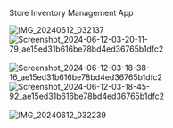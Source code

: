 Store Inventory Management App

![IMG_20240612_032137](https://github.com/mandar-rane/store-inventory-react-native-app/assets/98955924/863a6f69-a7a7-4f02-bf60-394cb13bca9b)
![Screenshot_2024-06-12-03-20-11-79_ae15ed31b616be78bd4ed36765b1dfc2](https://github.com/mandar-rane/store-inventory-react-native-app/assets/98955924/4db1dc21-6fd5-426a-87e8-f2e271167064)
<br>
<br>
![Screenshot_2024-06-12-03-18-38-16_ae15ed31b616be78bd4ed36765b1dfc2](https://github.com/mandar-rane/store-inventory-react-native-app/assets/98955924/1fdbeee0-1d13-4a01-bfc2-77595ceb7fe3)
![Screenshot_2024-06-12-03-18-45-92_ae15ed31b616be78bd4ed36765b1dfc2](https://github.com/mandar-rane/store-inventory-react-native-app/assets/98955924/973f09d6-df21-4f77-adb9-640ba16b2c03)
<br>
<br>
![IMG_20240612_032239](https://github.com/mandar-rane/store-inventory-react-native-app/assets/98955924/48b5425b-4088-4146-b4f1-f31734e5907b)
